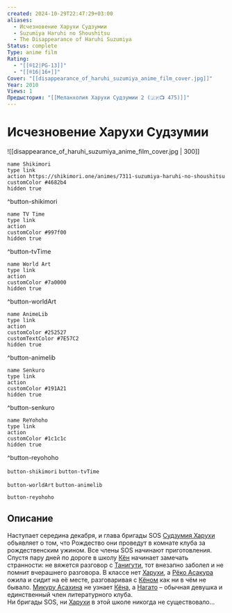 ```yaml
---
created: 2024-10-29T22:47:29+03:00
aliases:
  - Исчезновение Харухи Судзумии
  - Suzumiya Haruhi no Shoushitsu
  - The Disappearance of Haruhi Suzumiya
Status: complete
Type: anime film
Rating:
  - "[[®️12|PG-13]]"
  - "[[®️16|16+]]"
Cover: "[[disappearance_of_haruhi_suzumiya_anime_film_cover.jpg]]"
Year: 2010
Views: 1
Предыстория: "[[Меланхолия Харухи Судзумии 2 (🇯🇵📺 475)]]"
---
```


# Исчезновение Харухи Судзумии

![[disappearance_of_haruhi_suzumiya_anime_film_cover.jpg | 300]]

```button
name Shikimori
type link
action https://shikimori.one/animes/7311-suzumiya-haruhi-no-shoushitsu
customColor #4682b4
hidden true
```
^button-shikimori

```button
name TV Time
type link
action 
customColor #997f00
hidden true
```
^button-tvTime

```button
name World Art
type link
action 
customColor #7a0000
hidden true
```
^button-worldArt

```button
name AnimeLib
type link
action 
customColor #252527
customTextColor #7E57C2
hidden true
```
^button-animelib

```button
name Senkuro
type link
action 
customColor #191A21
hidden true
```
^button-senkuro

```button
name ReYohoho
type link
action 
customColor #1c1c1c
hidden true
```
^button-reyohoho



`button-shikimori` `button-tvTime`

`button-worldArt` `button-animelib`

`button-reyohoho`

## Описание

Наступает середина декабря, и глава бригады SOS [Судзумия Харухи](https://shikimori.one/characters/251-haruhi-suzumiya) объявляет о том, что Рождество они проведут в комнате клуба за рождественским ужином. Все члены SOS начинают приготовления.   
Спустя пару дней по дороге в школу [Кён](https://shikimori.one/characters/252-kyon) начинает замечать странности: не вяжется разговор с [Танигути](https://shikimori.one/characters/257-taniguchi), тот внезапно заболел и не помнит вчерашнего разговора. В классе нет [Харухи](https://shikimori.one/characters/251-haruhi-suzumiya), а [Рёко Асакура](https://shikimori.one/characters/255-ryouko-asakura) ожила и сидит на её месте, разговаривая с [Кёном](https://shikimori.one/characters/252-kyon) как ни в чём не бывало. [Микуру Асахина](https://shikimori.one/characters/253-mikuru-asahina) не узнает [Кёна](https://shikimori.one/characters/252-kyon), а [Нагато](https://shikimori.one/characters/249-yuki-nagato) – обычная девушка и единственный член литературного клуба.  
Ни бригады SOS, ни [Харухи](https://shikimori.one/characters/251-haruhi-suzumiya) в этой школе никогда не существовало...
